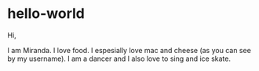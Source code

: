 # hello-world

Hi,

I am Miranda. I love food. I espesially love mac and cheese (as you can see by my username). I am a dancer and I also love to sing and ice skate.

